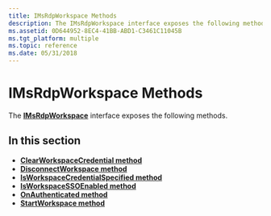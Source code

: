 ```yaml
---
title: IMsRdpWorkspace Methods
description: The IMsRdpWorkspace interface exposes the following methods.
ms.assetid: 0D644952-8EC4-41BB-ABD1-C3461C11045B
ms.tgt_platform: multiple
ms.topic: reference
ms.date: 05/31/2018
---
```


# IMsRdpWorkspace Methods

The [**IMsRdpWorkspace**](imsrdpworkspace.md) interface exposes the following methods.

## In this section

-   [**ClearWorkspaceCredential method**](https://msdn.microsoft.com/library/Ee351596(v=VS.85).aspx)
-   [**DisconnectWorkspace method**](https://msdn.microsoft.com/library/Ee351597(v=VS.85).aspx)
-   [**IsWorkspaceCredentialSpecified method**](https://msdn.microsoft.com/library/Ee351598(v=VS.85).aspx)
-   [**IsWorkspaceSSOEnabled method**](https://msdn.microsoft.com/library/Ee351599(v=VS.85).aspx)
-   [**OnAuthenticated method**](https://msdn.microsoft.com/library/Ee351600(v=VS.85).aspx)
-   [**StartWorkspace method**](https://msdn.microsoft.com/library/Ee351601(v=VS.85).aspx)

 

 




